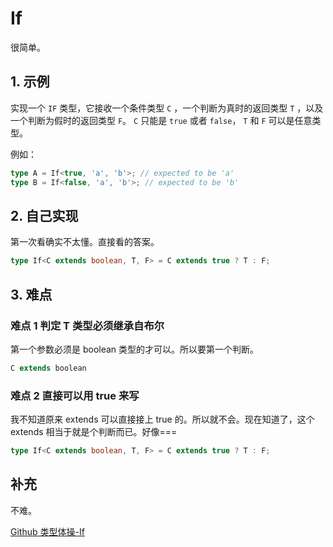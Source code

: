 # If

很简单。

## 1. 示例

实现一个 `IF` 类型，它接收一个条件类型 `C` ，一个判断为真时的返回类型 `T` ，以及一个判断为假时的返回类型 `F`。 `C` 只能是 `true` 或者 `false`， `T` 和 `F` 可以是任意类型。

例如：

```typescript
type A = If<true, 'a', 'b'>; // expected to be 'a'
type B = If<false, 'a', 'b'>; // expected to be 'b'
```

## 2. 自己实现

第一次看确实不太懂。直接看的答案。

```typescript
type If<C extends boolean, T, F> = C extends true ? T : F;
```

## 3. 难点

### 难点 1 判定 T 类型必须继承自布尔

第一个参数必须是 boolean 类型的才可以。所以要第一个判断。

```typescript
C extends boolean
```

### 难点 2 直接可以用 true 来写

我不知道原来 extends 可以直接接上 true 的。所以就不会。现在知道了，这个 extends 相当于就是个判断而已。好像===

```typescript
type If<C extends boolean, T, F> = C extends true ? T : F;
```

## 补充

不难。

[Github 类型体操-If](https://github.com/type-challenges/type-challenges/blob/main/questions/00268-easy-if/README.zh-CN.md)
